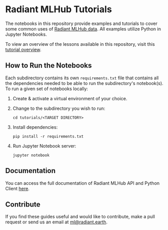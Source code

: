 # Radiant MLHub Tutorials

The notebooks in this repository provide examples and tutorials to cover some common uses of [Radiant MLHub data](https://mlhub.earth/). All examples utilize Python in Jupyter Notebooks.

To view an overview of the lessons available in this repository, visit this [tutorial overview](./notebooks/README.md).

## How to Run the Notebooks

Each subdirectory contains its own `requirements.txt` file that contains all the dependencies needed to be able to run the subdirectory's notebook(s). To run a given set of notebooks locally:

1) Create & activate a virtual environment of your choice.


2) Change to the subdirectory you wish to run:
    ```shell
    cd tutorials/<TARGET DIRECTORY>
    ```

3) Install dependencies:

    ```shell
    pip install -r requirements.txt
    ```

3) Run Jupyter Notebook server:

    ```shell
    jupyter notebook
    ```

## Documentation
You can access the full documentation of Radiant MLHub API and Python Client [here](https://mlhub.earth/docs). 

## Contribute
If you find these guides useful and would like to contribute, make a pull request or send us an email at ml@radiant.earth.
